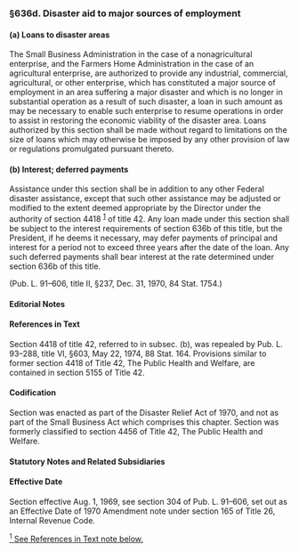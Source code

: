 ### §636d. Disaster aid to major sources of employment ###

#### (a) Loans to disaster areas ####

The Small Business Administration in the case of a nonagricultural enterprise, and the Farmers Home Administration in the case of an agricultural enterprise, are authorized to provide any industrial, commercial, agricultural, or other enterprise, which has constituted a major source of employment in an area suffering a major disaster and which is no longer in substantial operation as a result of such disaster, a loan in such amount as may be necessary to enable such enterprise to resume operations in order to assist in restoring the economic viability of the disaster area. Loans authorized by this section shall be made without regard to limitations on the size of loans which may otherwise be imposed by any other provision of law or regulations promulgated pursuant thereto.

#### (b) Interest; deferred payments ####

Assistance under this section shall be in addition to any other Federal disaster assistance, except that such other assistance may be adjusted or modified to the extent deemed appropriate by the Director under the authority of section 4418 <sup><a href="#636d_1_target" name="636d_1">1</a></sup> of title 42. Any loan made under this section shall be subject to the interest requirements of section 636b of this title, but the President, if he deems it necessary, may defer payments of principal and interest for a period not to exceed three years after the date of the loan. Any such deferred payments shall bear interest at the rate determined under section 636b of this title.

(Pub. L. 91–606, title II, §237, Dec. 31, 1970, 84 Stat. 1754.)

#### **Editorial Notes** ####

#### References in Text ####

Section 4418 of title 42, referred to in subsec. (b), was repealed by Pub. L. 93–288, title VI, §603, May 22, 1974, 88 Stat. 164. Provisions similar to former section 4418 of Title 42, The Public Health and Welfare, are contained in section 5155 of Title 42.

#### Codification ####

Section was enacted as part of the Disaster Relief Act of 1970, and not as part of the Small Business Act which comprises this chapter. Section was formerly classified to section 4456 of Title 42, The Public Health and Welfare.

#### **Statutory Notes and Related Subsidiaries** ####

#### Effective Date ####

Section effective Aug. 1, 1969, see section 304 of Pub. L. 91–606, set out as an Effective Date of 1970 Amendment note under section 165 of Title 26, Internal Revenue Code.

[<sup>1</sup> See References in Text note below.](#636d_1)